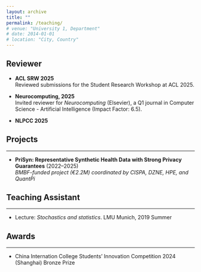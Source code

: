 ```yaml
---
layout: archive
title: ""
permalink: /teaching/
# venue: "University 1, Department"
# date: 2014-01-01
# location: "City, Country"
---
```

## Reviewer
- **ACL SRW 2025**  
  Reviewed submissions for the Student Research Workshop at ACL 2025.

- **Neurocomputing, 2025**  
  Invited reviewer for *Neurocomputing* (Elsevier), a Q1 journal in Computer Science - Artificial Intelligence (Impact Factor: 6.5).

- **NLPCC 2025**  


## Projects
---

- **PriSyn: Representative Synthetic Health Data with Strong Privacy Guarantees** (2022–2025)  
  *BMBF-funded project (€2.2M) coordinated by CISPA, DZNE, HPE, and QuantPi*  
  <!-- Funded PhD researcher under the PriSyn project, which aims to develop synthetic biomedical data with strong differential privacy guarantees. My research is aligned with privacy auditing and evaluation of trustworthy generative models. Supervised by Prof. Dr. Mario Fritz and Dr. Yang Zhang at CISPA. -->


## Teaching Assistant
---

- Lecture: _Stochastics and statistics_. LMU Munich, 2019 Summer


## Awards
---

- China Internation College Students’ Innovation Competition 2024 (Shanghai) Bronze Prize


